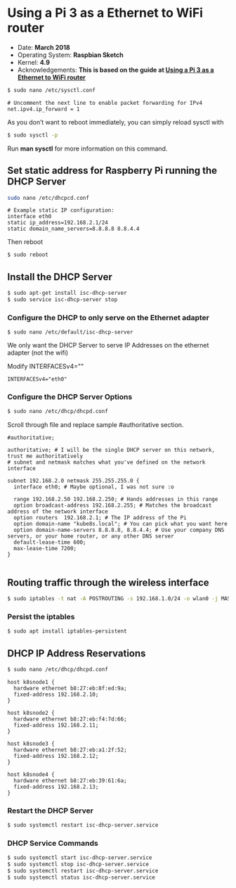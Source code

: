 # Using a Pi 3 as a Ethernet to WiFi router

* Date: **March 2018**
* Operating System: **Raspbian Sketch**
* Kernel: **4.9**
* Acknowledgements: **This is based on the guide at [Using a Pi 3 as a Ethernet to WiFi router](https://medium.com/linagora-engineering/using-a-pi-3-as-a-ethernet-to-wifi-router-2418f0044819)**


```bash
$ sudo nano /etc/sysctl.conf
```


```
# Uncomment the next line to enable packet forwarding for IPv4
net.ipv4.ip_forward = 1
```


As you don’t want to reboot immediately, you can simply reload sysctl with

```bash
$ sudo sysctl -p
```

Run **man sysctl** for more information on this command.


## Set static address for Raspberry Pi running the DHCP Server


```bash
sudo nano /etc/dhcpcd.conf
```

```
# Example static IP configuration:
interface eth0
static ip_address=192.168.2.1/24
static domain_name_servers=8.8.8.8 8.8.4.4
```

Then reboot

```bash
$ sudo reboot
```

## Install the DHCP Server

```bash
$ sudo apt-get install isc-dhcp-server
$ sudo service isc-dhcp-server stop
```

### Configure the DHCP to only serve on the Ethernet adapter

```
$ sudo nano /etc/default/isc-dhcp-server
```
We only want the DHCP Server to serve IP Addresses on the ethernet adapter (not the wifi)

Modify INTERFACESv4=""

```
INTERFACESv4="eth0"
```

### Configure the DHCP Server Options

```bash
$ sudo nano /etc/dhcp/dhcpd.conf
```

Scroll through file and replace sample #authoritative section.

```
#authoritative;

authoritative; # I will be the single DHCP server on this network, trust me authoritatively
# subnet and netmask matches what you've defined on the network interface

subnet 192.168.2.0 netmask 255.255.255.0 {
  interface eth0; # Maybe optional, I was not sure :o

  range 192.168.2.50 192.168.2.250; # Hands addresses in this range
  option broadcast-address 192.168.2.255; # Matches the broadcast address of the network interface
  option routers  192.168.2.1; # The IP address of the Pi
  option domain-name "kube8s.local"; # You can pick what you want here
  option domain-name-servers 8.8.8.8, 8.8.4.4; # Use your company DNS servers, or your home router, or any other DNS server
  default-lease-time 600;
  max-lease-time 7200;
}


```

## Routing traffic through the wireless interface

```bash
$ sudo iptables -t nat -A POSTROUTING -s 192.168.1.0/24 -o wlan0 -j MASQUERADE
```

### Persist the iptables

```bash
$ sudo apt install iptables-persistent
```

## DHCP IP Address Reservations

```bash
$ sudo nano /etc/dhcp/dhcpd.conf
```


```
host k8snode1 {
  hardware ethernet b8:27:eb:8f:ed:9a;
  fixed-address 192.168.2.10;
}

host k8snode2 {
  hardware ethernet b8:27:eb:f4:7d:66;
  fixed-address 192.168.2.11;
}

host k8snode3 {
  hardware ethernet b8:27:eb:a1:2f:52;
  fixed-address 192.168.2.12;
}

host k8snode4 {
  hardware ethernet b8:27:eb:39:61:6a;
  fixed-address 192.168.2.13;
}
```

### Restart the DHCP Server

```bash
$ sudo systemctl restart isc-dhcp-server.service 
```


### DHCP Service Commands

```bash
$ sudo systemctl start isc-dhcp-server.service 
$ sudo systemctl stop isc-dhcp-server.service
$ sudo systemctl restart isc-dhcp-server.service  
$ sudo systemctl status isc-dhcp-server.service 
```